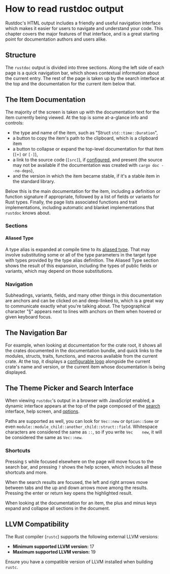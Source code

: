# How to read rustdoc output

Rustdoc's HTML output includes a friendly and useful navigation interface which
makes it easier for users to navigate and understand your code.
This chapter covers the major features of that interface,
and is a great starting point for documentation authors and users alike.

## Structure

The `rustdoc` output is divided into three sections.
Along the left side of each page is a quick navigation bar,
which shows contextual information about the current entry.
The rest of the page is taken up by the search interface at the top
and the documentation for the current item below that.

## The Item Documentation

The majority of the screen is taken up with the documentation text for the item
currently being viewed.
At the top is some at-a-glance info and controls:

- the type and name of the item,
  such as "Struct `std::time::Duration`",
- a button to copy the item's path to the clipboard,
  which is a clipboard item
- a button to collapse or expand the top-level documentation for that item
  (`[+]` or `[-]`),
- a link to the source code (`[src]`),
  if [configured](write-documentation/the-doc-attribute.html#html_no_source),
  and present (the source may not be available if
  the documentation was created with `cargo doc --no-deps`),
- and the version in which the item became stable,
  if it's a stable item in the standard library.

Below this is the main documentation for the item,
including a definition or function signature if appropriate,
followed by a list of fields or variants for Rust types.
Finally, the page lists associated functions and trait implementations,
including automatic and blanket implementations that `rustdoc` knows about.

### Sections

<!-- FIXME: Implementations -->
<!-- FIXME: Trait Implementations -->
<!-- FIXME: Implementors -->
<!-- FIXME: Auto Trait Implementations -->

#### Aliased Type

A type alias is expanded at compile time to its
[aliased type](https://doc.rust-lang.org/reference/items/type-aliases.html).
That may involve substituting some or all of the type parameters in the target
type with types provided by the type alias definition. The Aliased Type section
shows the result of this expansion, including the types of public fields or
variants, which may depend on those substitutions.

### Navigation

Subheadings, variants, fields, and many other things in this documentation
are anchors and can be clicked on and deep-linked to,
which is a great way to communicate exactly what you're talking about.
The typographical character "§" appears next to lines with anchors on them
when hovered or given keyboard focus.

## The Navigation Bar

For example, when looking at documentation for the crate root,
it shows all the crates documented in the documentation bundle,
and quick links to the modules, structs, traits, functions, and macros available
from the current crate.
At the top, it displays a [configurable logo](write-documentation/the-doc-attribute.html#html_logo_url)
alongside the current crate's name and version,
or the current item whose documentation is being displayed.

## The Theme Picker and Search Interface

When viewing `rustdoc`'s output in a browser with JavaScript enabled,
a dynamic interface appears at the top of the page composed of the [search]
interface, help screen, and [options].

[options]: read-documentation/in-doc-settings.html
[search]: read-documentation/search.md

Paths are supported as well, you can look for `Vec::new` or `Option::Some` or
even `module::module_child::another_child::struct::field`. Whitespace characters
are considered the same as `::`, so if you write `Vec    new`, it will be
considered the same as `Vec::new`.

### Shortcuts

Pressing `S` while focused elsewhere on the page will move focus to the
search bar, and pressing `?` shows the help screen,
which includes all these shortcuts and more.

When the search results are focused,
the left and right arrows move between tabs and the up and down arrows move
among the results.
Pressing the enter or return key opens the highlighted result.

When looking at the documentation for an item, the plus and minus keys expand
and collapse all sections in the document.

## LLVM Compatibility

The Rust compiler (`rustc`) supports the following external LLVM versions:

- **Minimum supported LLVM version:** 17
- **Maximum supported LLVM version:** 19

Ensure you have a compatible version of LLVM installed when building `rustc`.

